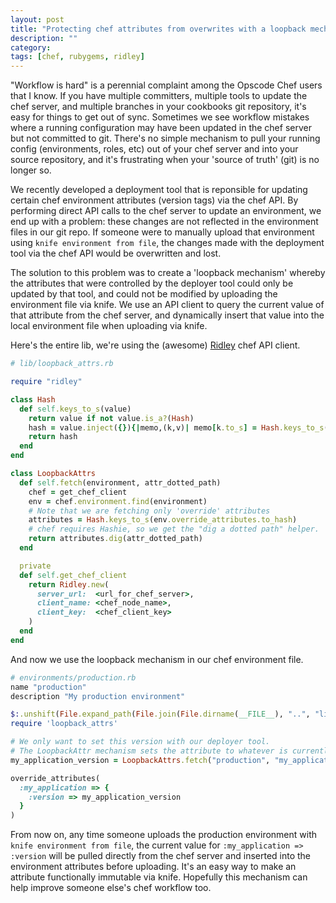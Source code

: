 ```yaml
---
layout: post
title: "Protecting chef attributes from overwrites with a loopback mechanism"
description: ""
category: 
tags: [chef, rubygems, ridley]
---
```


"Workflow is hard" is a perennial complaint among the Opscode Chef users that I know. If you have multiple committers, multiple tools to update the chef server, and multiple branches in your cookbooks git repository, it's easy for things to get out of sync. Sometimes we see workflow mistakes where a running configuration may have been updated in the chef server but not committed to git. There's no simple mechanism to pull your running config (environments, roles, etc) out of your chef server and into your source repository, and it's frustrating when your 'source of truth' (git) is no longer so.

<!--more-->
We recently developed a deployment tool that is reponsible for updating certain chef environment attributes (version tags) via the chef API. By performing direct API calls to the chef server to update an environment, we end up with a problem: these changes are not reflected in the environment files in our git repo. If someone were to manually upload that environment using `knife environment from file`, the changes made with the deployment tool via the chef API would be overwritten and lost.

The solution to this problem was to create a 'loopback mechanism' whereby the attributes that were controlled by the deployer tool could only be updated by that tool, and could not be modified by uploading the environment file via knife. We use an API client to query the current value of that attribute from the chef server, and dynamically insert that value into the local environment file when uploading via knife.

Here's the entire lib, we're using the (awesome) [Ridley](https://github.com/RiotGames/ridley) chef API client.

```ruby
# lib/loopback_attrs.rb

require "ridley"

class Hash
  def self.keys_to_s(value)
    return value if not value.is_a?(Hash)
    hash = value.inject({}){|memo,(k,v)| memo[k.to_s] = Hash.keys_to_s(v); memo}
    return hash
  end
end

class LoopbackAttrs
  def self.fetch(environment, attr_dotted_path)
    chef = get_chef_client
    env = chef.environment.find(environment)
    # Note that we are fetching only 'override' attributes
    attributes = Hash.keys_to_s(env.override_attributes.to_hash)
    # chef requires Hashie, so we get the "dig a dotted path" helper.
    return attributes.dig(attr_dotted_path)
  end

  private 
  def self.get_chef_client
    return Ridley.new(
      server_url:  <url_for_chef_server>,
      client_name: <chef_node_name>,
      client_key:  <chef_client_key>
    )
  end
end

```

And now we use the loopback mechanism in our chef environment file.

```ruby
# environments/production.rb
name "production"
description "My production environment"

$:.unshift(File.expand_path(File.join(File.dirname(__FILE__), "..", "lib")))
require 'loopback_attrs'

# We only want to set this version with our deployer tool.
# The LoopbackAttr mechanism sets the attribute to whatever is currently in opscode.
my_application_version = LoopbackAttrs.fetch("production", "my_application.version")

override_attributes(
  :my_application => {
    :version => my_application_version
  }
)
```

From now on, any time someone uploads the production environment with `knife environment from file`, the current value for `:my_application => :version` will be pulled directly from the chef server and inserted into the environment attributes before uploading. It's an easy way to make an attribute functionally immutable via knife. Hopefully this mechanism can help improve someone else's chef workflow too.